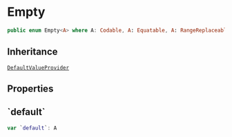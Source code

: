# Empty

``` swift
public enum Empty<A> where A: Codable, A: Equatable, A: RangeReplaceableCollection
```

## Inheritance

[`DefaultValueProvider`](DefaultValueProvider)

## Properties

## \`default\`

``` swift
var `default`: A
```
